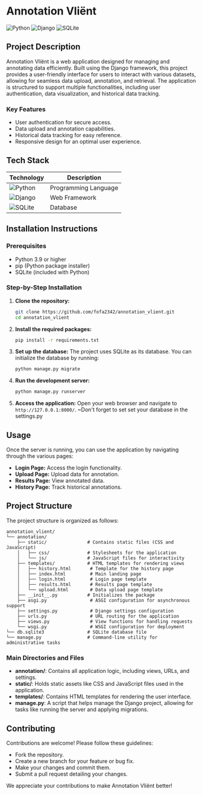 # Annotation Vliënt

![Python](https://img.shields.io/badge/Python-3.9-blue.svg)
![Django](https://img.shields.io/badge/Django-3.2-green.svg)
![SQLite](https://img.shields.io/badge/SQLite-3.36.0-yellow.svg)

## Project Description

Annotation Vliënt is a web application designed for managing and annotating data efficiently. Built using the Django framework, this project provides a user-friendly interface for users to interact with various datasets, allowing for seamless data upload, annotation, and retrieval. The application is structured to support multiple functionalities, including user authentication, data visualization, and historical data tracking.

### Key Features
- User authentication for secure access.
- Data upload and annotation capabilities.
- Historical data tracking for easy reference.
- Responsive design for an optimal user experience.

## Tech Stack

| Technology | Description |
|------------|-------------|
| ![Python](https://img.shields.io/badge/Python-3.9-blue.svg) | Programming Language |
| ![Django](https://img.shields.io/badge/Django-3.2-green.svg) | Web Framework |
| ![SQLite](https://img.shields.io/badge/SQLite-3.36.0-yellow.svg) | Database |

## Installation Instructions

### Prerequisites
- Python 3.9 or higher
- pip (Python package installer)
- SQLite (included with Python)

### Step-by-Step Installation
1. **Clone the repository:**
   ```bash
   git clone https://github.com/fofa2342/annotation_vlient.git
   cd annotation_vlient
   ```

2. **Install the required packages:**
   ```bash
   pip install -r requirements.txt
   ```

3. **Set up the database:**
   The project uses SQLite as its database. You can initialize the database by running:
   ```bash
   python manage.py migrate
   ```

4. **Run the development server:**
   ```bash
   python manage.py runserver
   ```

5. **Access the application:**
   Open your web browser and navigate to `http://127.0.0.1:8000/`.
   ~Don't forget to set set your database in the settings.py

## Usage

Once the server is running, you can use the application by navigating through the various pages:
- **Login Page:** Access the login functionality.
- **Upload Page:** Upload data for annotation.
- **Results Page:** View annotated data.
- **History Page:** Track historical annotations.

## Project Structure

The project structure is organized as follows:

```
annotation_vlient/
└── annotation/
    ├── static/               # Contains static files (CSS and JavaScript)
    │   ├── css/              # Stylesheets for the application
    │   └── js/               # JavaScript files for interactivity
    ├── templates/            # HTML templates for rendering views
    │   ├── history.html       # Template for the history page
    │   ├── index.html         # Main landing page
    │   ├── login.html         # Login page template
    │   ├── results.html       # Results page template
    │   └── upload.html        # Data upload page template
    ├── __init__.py           # Initializes the package
    ├── asgi.py                # ASGI configuration for asynchronous support
    ├── settings.py            # Django settings configuration
    ├── urls.py                # URL routing for the application
    ├── views.py               # View functions for handling requests
    └── wsgi.py                # WSGI configuration for deployment
└── db.sqlite3                # SQLite database file
└── manage.py                 # Command-line utility for administrative tasks
```

### Main Directories and Files
- **annotation/**: Contains all application logic, including views, URLs, and settings.
- **static/**: Holds static assets like CSS and JavaScript files used in the application.
- **templates/**: Contains HTML templates for rendering the user interface.
- **manage.py**: A script that helps manage the Django project, allowing for tasks like running the server and applying migrations.

## Contributing

Contributions are welcome! Please follow these guidelines:
- Fork the repository.
- Create a new branch for your feature or bug fix.
- Make your changes and commit them.
- Submit a pull request detailing your changes.

We appreciate your contributions to make Annotation Vliënt better!
